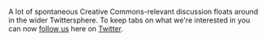 <html><body><p>A lot of spontaneous Creative Commons-relevant discussion floats around in the wider Twittersphere. To keep tabs on what we're interested in you can now <a href="http://twitter.com/CC_Aotearoa" target="_self">follow us</a> here on <a href="http://twitter.com/CC_Aotearoa" target="_self">Twitter</a>.</p></body></html>